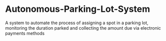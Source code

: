 # Autonomous-Parking-Lot-System
A system to automate the process of assigning a spot in a parking lot, monitoring the duration parked and collecting the amount due via electronic payments methods
